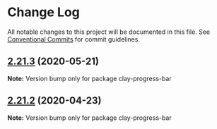 # Change Log

All notable changes to this project will be documented in this file.
See [Conventional Commits](https://conventionalcommits.org) for commit guidelines.

## [2.21.3](https://github.com/liferay/clay/tree/master/packages/clay-progress-bar/compare/v2.21.2...v2.21.3) (2020-05-21)

**Note:** Version bump only for package clay-progress-bar





## [2.21.2](https://github.com/liferay/clay/tree/master/packages/clay-progress-bar/compare/v2.21.1...v2.21.2) (2020-04-23)

**Note:** Version bump only for package clay-progress-bar
